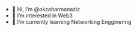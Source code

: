 - 👋 Hi, I’m @okzaharmanaziz
- 👀 I’m interested in Web3
- 🌱 I’m currently learning Networking Engginering


<!---
okzaharmanaziz18/okzaharmanaziz18 is a ✨ special ✨ repository because its `README.md` (this file) appears on your GitHub profile.
You can click the Preview link to take a look at your changes.
--->
